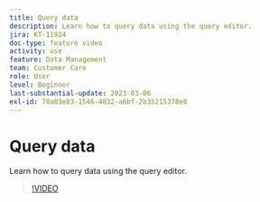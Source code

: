 ```yaml
---
title: Query data
description: Learn how to query data using the query editor.
jira: KT-11924
doc-type: feature video
activity: use
feature: Data Management
team: Customer Care
role: User
level: Beginner
last-substantial-update: 2023-03-06
exl-id: 78a03e83-1546-4832-a6bf-2b35215378e8
---
```

# Query data

Learn how to query data using the query editor.

>[!VIDEO](https://video.tv.adobe.com/v/3415814?quality=12&learn=on)
